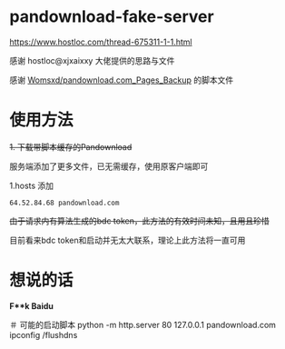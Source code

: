 # pandownload-fake-server
https://www.hostloc.com/thread-675311-1-1.html

感谢 hostloc@xjxaixxy 大佬提供的思路与文件

感谢 [Womsxd/pandownload.com_Pages_Backup](https://github.com/Womsxd/pandownload.com_Pages_Backup) 的脚本文件
# 使用方法
~~1. 下载带脚本缓存的Pandownload~~
 
服务端添加了更多文件，已无需缓存，使用原客户端即可

1.hosts 添加
```
64.52.84.68 pandownload.com
```
~~由于请求内有算法生成的bdc token，此方法的有效时间未知，且用且珍惜~~

目前看来bdc token和启动并无太大联系，理论上此方法将一直可用
# 想说的话
**F\*\*k Baidu**

＃ 可能的启动脚本
python -m http.server 80
127.0.0.1 pandownload.com
ipconfig /flushdns
